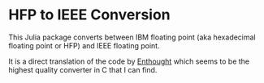 # HFP to IEEE Conversion
This Julia package converts between IBM floating point (aka hexadecimal floating point or HFP) and IEEE floating point.

It is a direct translation of the code by [Enthought](https://pypi.org/project/ibm2ieee/) which seems to be the highest
quality converter in C that I can find.

